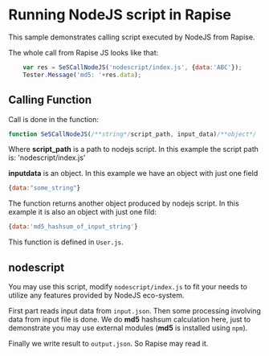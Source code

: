 # Running NodeJS script in Rapise

This sample demonstrates calling script executed by NodeJS from Rapise. 

The whole call from Rapise JS looks like that:

```javascript
	var res = SeSCallNodeJS('nodescript/index.js', {data:'ABC'});
    Tester.Message('md5: '+res.data);
```

## Calling Function

Call is done in the function:
```javascript
function SeSCallNodeJS(/**string*/script_path, input_data)/**object*/
```

Where **script_path** is a path to nodejs script. In this example the script path is: 'nodescript/index.js'

**inputdata** is an object. In this example we have an object with just one field 

```javascript
{data:"some_string"}
```

The function returns another object produced by nodejs script. In this example it is also an object with just one fild: 

```javascript
{data:'md5_hashsum_of_input_string'}
```

This function is defined in `User.js`.

## nodescript

You may use this script, modify `nodescript/index.js` to fit your needs to utilize any features provided by NodeJS eco-system.

First part reads input data from `input.json`. Then some processing involving data from input file is done. We do **md5** hashsum calculation here, just to demonstrate you may use external modules (**md5** is installed using `npm`).

Finally we write result to `output.json`. So Rapise may read it.



